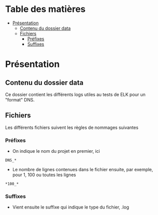 # Table des matières

- [Présentation](#présentation)
  * [Contenu du dossier data](#contenu-du-dossier-data)
  * [Fichiers](#fichiers)
    + [Préfixes](#préfixes)
    + [Suffixes](#suffixes)
    
# Présentation

## Contenu du dossier data

Ce dossier contient les différents logs utiles au tests de ELK pour un "format" DNS.

## Fichiers

Les différents fichiers suivent les règles de nommages suivantes

### Préfixes

* On indique le nom du projet en premier, ici
```
DNS_*
```

* Le nombre de lignes contenues dans le fichier ensuite, par exemple, pour 1, 100 ou toutes les lignes
```
*100_*
```

### Suffixes
* Vient ensuite le suffixe qui indique le type du fichier, .log
```
*.log
```
